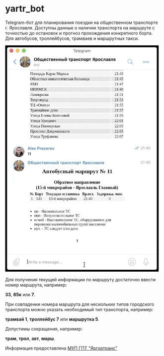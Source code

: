 # yartr_bot
Telegram-бот для планирования поездки на общественном транспорте г. Ярославля. 
Доступны данные о наличии транспорта на маршруте с точностью до остановок и прогноз прохождения конкретного борта. Для автобусов, троллейбусов, трамваев и маршрутных такси.  

![](./public/example91.gif)

Для получения текущей информации по маршруту достаточно ввести номер маршрута, например:

**33**, **85к** или **7**.

При совпадении номера маршрута для нескольких типов городского транспорта можно указать необходимый тип транспорта, например:

**трамвай 1**, **троллейбус 7** или **маршрутка 5**.

Допустимы сокращения, например: 

**трам**, **трол**, **авт**, **марш**.

Информация предоставлена [МУП ГПТ \"Яргортранс\"](http://ot76.ru)
